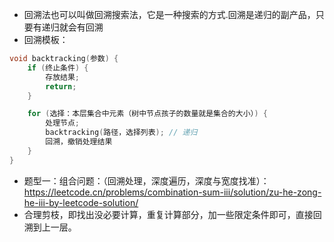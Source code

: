 * 回溯法也可以叫做回溯搜索法，它是一种搜索的方式.回溯是递归的副产品，只要有递归就会有回溯
* 回溯模板：
```c++
void backtracking(参数) {
    if (终止条件) {
        存放结果;
        return;
    }

    for (选择：本层集合中元素（树中节点孩子的数量就是集合的大小）) {
        处理节点;
        backtracking(路径，选择列表); // 递归
        回溯，撤销处理结果
    }
}
```
* 题型一：组合问题：（回溯处理，深度遍历，深度与宽度找准）：https://leetcode.cn/problems/combination-sum-iii/solution/zu-he-zong-he-iii-by-leetcode-solution/
* 合理剪枝，即找出没必要计算，重复计算部分，加一些限定条件即可，直接回溯到上一层。
